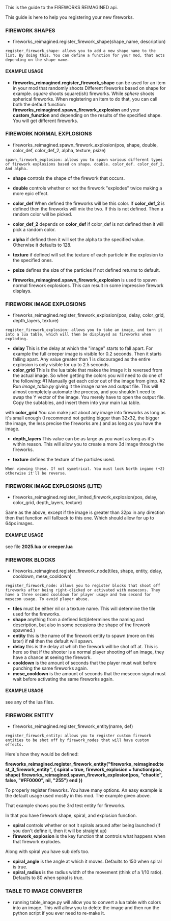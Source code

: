 This is the guide to the FIREWORKS REIMAGINED api.

This guide is here to help you registering your new fireworks.

### FIREWORK SHAPES
* fireworks_reimagined.register_firework_shape(shape_name, description) 
```
register_firework_shape: allows you to add a new shape name to the list. By doing this. You can define a function for your mod, that acts depending on the shape name.
```

#### EXAMPLE USAGE
* **fireworks_reimagined.register_firework_shape** can be used for an item in your mod that randomly shoots Different fireworks based on shape for example. _square_ shoots square(ish) fireworks. While _sphere_ shoots spherical fireworks. When registering an item to do that, you can call both the default function: **fireworks_reimagined.spawn_firework_explosion** and your **custom_function** and depending on the results of the specified shape. You will get different fireworks.



### FIREWORK NORMAL EXPLOSIONS
* fireworks_reimagined.spawn_firework_explosion(pos, shape, double, color_def, color_def_2, alpha, texture, psize)
```
spawn_firework_explosion: allows you to spawn various different types of firework explosions based on shape. double. color_def. color_def_2. And alpha.
```

* **shape** controls the shape of the firework that occurs.
* **double** controls whether or not the firework "explodes" twice making a more epic effect.
* **color_def** When defined the fireworks will be this color. If **color_def_2** is defined then the fireworks will mix the two.
If this is not defined. Then a random color will be picked.
* **color_def_2** depends on **color_def** if color_def is not defined then it will pick a random color.
* **alpha** if defined then it will set the alpha to the specified value. Otherwise it defaults to 128.
* **texture** if defined will set the texture of each particle in the explosion to the specified ones.
* **psize** defines the size of the particles if not defined returns to default.



* **fireworks_reimagined.spawn_firework_explosion** is used to spawn normal firework explosions. This can result in some impressive firework displays.



### FIREWORK IMAGE EXPLOSIONS
* fireworks_reimagined.register_firework_explosion(pos, delay, color_grid, depth_layers, texture)
```
register_firework_explosion: allows you to take an image, and turn it into a lua table, which will then be displayed as fireworks when exploding.
```

* **delay** This is the delay at which the "image" starts to fall apart. For example the full creeper image is visible for 0.2 seconds. Then it starts falling apart.
Any value greater than 1 is discouraged as the entire explosion is only visible for up to 2.5 seconds.
* **color_grid** This is the lua table that makes the image it is reversed from the actual image. So when getting the colors you will need to do one of the following:
#1
Manually get each color out of the image from gimp.
#2
Run _image_table.py_ giving it the image name and output file. This will almost completely automate the process, and you shouldn't need to swap the Y vector of the image.
You merely have to open the output file. Copy the subtables, and insert them into your main lua table.

with **color_grid** You can make just about any image into fireworks as long as it's small enough (I recommend not getting bigger than 32x32, the bigger the image, the less precise the fireworks are.) and as long as you have the image.

* **depth_layers** This value can be as large as you want as long as it's within reason. This will allow you to create a more 3d image through the fireworks.

* **texture** defines the texture of the particles used.

```
When viewing these. If not symetrical. You must look North ingame (+Z) otherwise it'll be reverse.
```

### FIREWORK IMAGE EXPLOSIONS (LITE)
* fireworks_reimagined.register_limited_firework_explosion(pos, delay, color_grid, depth_layers, texture)

Same as the above, except if the image is greater than 32px in any direction then that function will fallback to this one. Which should allow for up to 64px images.

#### EXAMPLE USAGE
see file **2025.lua** or **creeper.lua**



### FIREWORK BLOCKS
* fireworks_reimagined.register_firework_node(tiles, shape, entity, delay, cooldown, mese_cooldown)
```
register_firework_node: allows you to register blocks that shoot off fireworks after being right-clicked or activated with mesecons. They have a three second cooldown for player usage and two second for mesecon usage. To avoid player abuse.
```

* **tiles** must be either nil or a texture name. This will determine the tile used for the fireworks.
* **shape** anything from a defined list(determines the naming and description, but also in some occasions the shape of the firework spawned.)
* **entity** this is the name of the firework entity to spawn (more on this later) if **nil** then the default will spawn.
* **delay** this is the delay at which the firework will be shot off at. This is here so that if the shooter is a normal player shooting off an image, they have a chance at seeing the firework.
* **cooldown** is the amount of seconds that the player must wait before punching the same fireworks again.
* **mese_cooldown** is the amount of seconds that the mesecon signal must wait before activating the same fireworks again.

#### EXAMPLE USAGE
see any of the lua files.



### FIREWORK ENTITY
* fireworks_reimagined.register_firework_entity(name, def)
```
register_firework_entity: allows you to register custom firework entities to be shot off by firework_nodes that will have custom effects.
```

Here's how they would be defined:

**fireworks_reimagined.register_firework_entity("fireworks_reimagined:test_3_firework_entity", {**
   **spiral = true,**
   **firework_explosion = function(pos, shape)**
       **fireworks_reimagined.spawn_firework_explosion(pos, "chaotic", false, "#FF0000", nil, "255")**
   **end**
**})**

To properly register fireworks. You have many options. An easy example is the default usage used mostly in this mod. The example given above.

That example shows you the 3rd test entity for fireworks.

In that you have firework shape, spiral, and explosion function. 

* **spiral** controls whether or not it spirals around after being launched (if you don't define it, then it will be straight up)
* **firework_explosion** is the key function that controls what happens when that firework explodes.

Along with spiral you have sub defs too.

* **spiral_angle** is the angle at which it moves. Defaults to 150 when spiral is true.
* **spiral_radius** is the radius width of the movement (think of a 1/10 ratio). Defaults to 80 when spiral is true.



### TABLE TO IMAGE CONVERTER
* running table_image.py will allow you to convert a lua table with colors into an image. This will allow you to delete the image and then run the python script if you ever need to re-make it.
